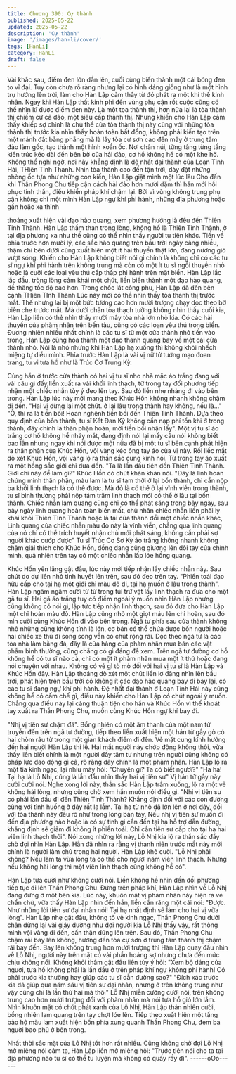 ```yaml
---
title: Chương 390: Cự thành
published: 2025-05-22
updated: 2025-05-22
description: 'Cự thành'
image: '/images/han-li/cover/'
tags: [HanLi]
category: HanLi
draft: false
---
```


Vài khắc sau, điểm đen lớn dần lên, cuối cùng biến thành một cái
bóng đen to vĩ đại.
Tuy còn chưa rõ ràng nhưng lại có hình dáng giống như là một
hình trụ hướng lên trời, làm cho Hàn Lập cảm thấy từ đó phát ra
một khí thế kinh nhân.
Ngay khi Hàn Lập thất kinh phi đến vùng phụ cận rốt cuộc cũng
có thể nhìn kĩ được điểm đen này.
Là một tọa thành thị, hơn nữa lại là tòa thành thị chiếm cứ cả đảo,
một siêu cấp thành thị.
Nhưng khiến cho Hàn Lập cảm thấy khiếp sợ chính là chủ thể của
tòa thành thị này cùng với những tòa thành thị trước kia nhìn thấy
hoàn toàn bất đồng, không phải kiến tạo trên một mảnh đất bằng
phẳng mà là lấy tòa cự sơn cao đến mây ở trung tâm đảo làm
gốc, tạo thành một hình xoắn ốc.
Nơi chân núi, từng tầng từng tầng kiến trúc kéo dài đến bên bờ
của hải đảo, cơ hồ không hề có một khe hở.
Không thể nghi ngờ, nơi này khẳng định là đệ nhất đại thành của
Loạn Tinh Hải, THiên Tinh Thành.
Nhìn tòa thành cao đến tận trời, dày đặt những phòng ốc tựa như
những con kiến, Hàn Lập giật mình một lúc lâu
Cho đến khi Thần Phong Chu tiếp cận cách hải đảo hơn mười
dặm thì hắn mới hồi phục tinh thần, điều khiển pháp khí chậm lại.
Bởi vì vùng không trung phụ cận không chỉ một mình Hàn Lập
ngự khí phi hành, những địa phương hoặc gần hoặc xa thỉnh

thoảng xuất hiện vài đạo hào quang, xem phương hướng là đều
đến Thiên Tinh Thành.
Hàn Lập thầm than trong lòng, không hổ là Thiên Tinh Thành, ở
tại địa phương xa như thế cũng có thể nhìn thấy người tu tiên
khác.
Tiến về phía trước hơn mười lý, các sắc hào quang trên bầu trời
ngày càng nhiều, thậm chí bên dưới cũng xuất hiên một ít hải
thuyền thật lớn, đang nương gió vượt sóng.
Khiến cho Hàn Lập không biết nói gì chính là không chỉ có các tu
sĩ ngự khí phi hành trên không trung mà còn có một ít tu sĩ ngồi
thuyền nhỏ hoặc là cưỡi các loại yêu thú cấp thấp phi hành trên
mặt biển.
Hàn Lập lắc lắc đầu, tròng lòng cảm khái một chút, liền biến thành
một đạo hào quang, đề thăng tốc độ cao hơn.
Trong chốc lát công phu, Hàn Lập đã đến bên cạnh THiên TInh
Thành
Lúc này mới có thể nhìn thấy tòa thanh thị trước mắt. Thế nhưng
lại bị một bức tường cao hơn mười trượng chạy doc theo bờ biển
che trước mặt.
Mà dưới chân tòa thạch tường không nhìn thấy cuối kia, Hàn Lập
liền có thẻ nhìn thấy mười mấy tòa nhà lớn nhỏ kia.
Có các hải thuyền của phàm nhân trên bến tàu, cũng có các loạn
yêu thú trong biển. Đương nhiên nhiều nhất chính là các tu sĩ từ
một cửa thành nhỏ tiến vào trong, Hàn Lập cũng hóa thành một
đạo thanh quang bay về một cái cửa thành nhỏ.
Nói là nhỏ nhưng khi Hàn Lập hạ xuống thì không khỏi nhếch
miệng tự diễu mình.
Phía trước Hàn Lập là vài vị nữ tử tướng mạo đoan trang, tu vi
tựa hồ như là Trúc Cơ Trung Kỳ.

Cùng hắn ở trước cửa thành có hai vị tu sĩ nho nhã mặc áo trắng
đang với vài câu gì đấy,liền xuất ra vài khối linh thạch, từ trong tay
đối phương tiếp nhận một chiếc nhẫn tùy ý đeo lên tay.
Sau đó liền nhẹ nhàng đi vào bên trong.
Hàn Lập lúc này mới mang theo Khúc Hồn không nhanh không
chậm đi đến.
"Hai vị dừng lại một chút. ở lại lâu trong thành hay không, nếu
là…"
"Ồ, thì ra là tiền bối! Hoan nghênh tiền bối đến Thiên Tinh Thành.
Dựa theo quy định của bổn thành, tu sĩ Kết Đan Kỳ không cần nạp
phí tổn khi ở trong thành, đây chính là thân phận hoàn, mời tiền
bối nhận lấy".
Một vị tu sĩ áo trắng cơ hồ không hề nháy mắt, đang định nói lại
mấy câu nói không biết bao lần nhưng ngay khi nói được một nữa
đã bị một tu sĩ bên cạnh phát hiện ra thân phận của Khúc Hồn, vội
vàng kéo ống tay áo của vị này. Rồi liếc mắt dò xét Khúc Hồn, vội
vàng lộ ra thần sắc cung kính nói. Từ trong tay áo xuất ra một
hồng sắc giới chỉ đưa đến.
"Ta là lần đầu tiên đến Thiên Tinh Thành. Giới chỉ này để làm gì?"
Khúc Hồn có chút khàn khàn nói.
"Đây là linh hoàn chứng minh thân phận, màu lam là tu sĩ tạm thời
ở lại bổn thành, chỉ cần nộp ba khối linh thạch là có thể được. Mà
đỏ là có thể ở lại vĩnh viễn trong thành, tu sĩ bình thường phải nộp
tám trăm linh thạch mới có thể ở lâu tại bổn thành. Chiếc nhẫn
lam quang cũng chỉ có thể phát sáng trong bảy ngày, sau bảy
ngày linh quang hoàn toàn biến mất, chủ nhân chiếc nhẫn liền
phải ly khai khỏi Thiên TInh Thành hoặc là tại cửa thành đổi một
chiếc nhẫn khác, Linh quang của chiếc nhẫn màu đỏ này là vĩnh
viễn, chẳng qua linh quang của nó chỉ có thể trích huyết nhận chủ
mới phát sáng, không cần phải sợ người khác cướp được" Tu sĩ
Trúc Cơ Sơ Kỳ áo trắng không nhanh không chậm giải thích cho
Khúc Hồn, đồng dạng cũng giương lên đôi tay của chính mình,
quả nhiên trên tay có một chiếc nhẫn lấp lóe hồng quang.

Khúc Hồn yên lặng gật đầu, lúc này mới tiếp nhận lấy chiếc nhẫn
này. Sau chút do dự liền nhỏ tinh huyết lên trên, sau đó đeo trên
tay.
"Phiền toái đạo hữu cấp cho tại hạ một giới chỉ màu đỏ đi, tại hạ
muốn ở lâu trong thành". Hàn Lập ngâm ngâm cười từ từ trong túi
trử vật lấy linh thạch ra đưa cho một gã tu sĩ.
Hai gã áo trắng tuy có điểm ngoài ý muốn nhìn Hàn Lập nhưng
cũng không có nói gì, lập tức tiếp nhận linh thạch, sau đó đưa cho
Hàn Lập một chỉ hoàn màu đỏ.
Hàn Lập cũng nhỏ một giọt máu lên chỉ hoàn, sau đó mỉn cười
cùng Khúc Hồn đi vào bên trong.
Ngã tư phía sau cửa thành không nhỏ những cũng không tính là
lớn, cơ bản có thể chứa được bốn người hoặc hai chiếc xe thú đi
song song vẫn có chút rộng rãi.
Dọc theo ngã tư là các tòa nhà làm bằng đá, đây là cửa hàng của
phàm nhân mua bán các vật phẩm bình thường, cũng chẳng có gì
đáng để xem.
Trên ngã tư đường cơ hồ không hề có tu sĩ nào cả, chỉ có một ít
phàm nhân mua một ít thứ hoặc đang nói chuyện với nhau.
Không có vẻ gì tò mò đối với hai vị tu sĩ là Hàn Lập và Khúc Hồn
đây.
Hàn Lập thoáng dò xét một chút liền lơ đãng nhìn lên bầu trời,
phát hiện trên bầu trời có không ít các đạo hào quang bay đi bay
lại, có các tu sĩ đang ngự khí phi hành.
Đệ nhất đại thành ở Loạn Tinh Hải này cũng không hề có cấm
chế gì, điều này khiến cho Hàn Lập có chút ngoái ý muốn.
Chẳng qua điều này lại càng thuận tiện cho hắn và Khúc Hồn vì
thế khoát tay xuất ra Thần Phong Chu, muốn cùng Khúc Hồn ngự
khí bay đi.

"Nhị vị tiên sư chậm đã".
Bổng nhiên có một âm thanh của một nam tử truyền đến trên ngã
tư đường, tiếp theo liền xuất hiện một hán tử gầy gò có hai chòm
râu từ trong một gian khách điếm đi đến. Vẻ mặt cung kính hướng
đến hai người Hàn Lập thi lễ.
Hai mắt người này chớp động không thôi, vừa thấy liền biết chính
là một người đầy tâm tư nhưng trên người cũng không có pháp
lực dao động gì cả, rõ ràng đây chính là một phàm nhân.
Hàn Lập lộ ra một tia kinh ngạc, lại nhíu mày hỏi:
"Chuyện gì? Ta có biết ngươi?"
"Ha ha! Tại hạ là Lỗ Nhị, cũng là lần đầu nhìn thấy hai vị tiên sư"
Vị hán tử gầy này cười cười nói.
Nghe xong lời này, thần sắc Hàn Lập trầm xuống, lộ ra một vẻ
không hài lòng, nhưng cũng chờ xem hắn muốn nói điều gì.
"Nhị vị tiên sư có phải lần đầu đi đến Thiên Tinh Thành? Khẳng
định đối với các con đường cùng với tình huống ở đây rất lạ lẫm.
Tại hạ từ nhỏ đã lớn lên ở nơi đây, đối với tòa thành này đều rõ
như trong lòng bàn tay. Nếu nhị vị tiên sư muốn đi đến địa
phương nào hoặc là có sự tình gì cần đến tại hạ hỗ trợ dẫn
đường, khẳng định sẽ giảm đi không ít phiền toái. Chỉ cần tiên sư
cấp cho tại hạ hai viên linh thạch thôi".
Nói xong những lời này, Lỗ Nhị kia lộ ra thần sắc đầy chờ đợi
nhìn Hàn Lập.
Hắn đã nhìn ra rằng vị thanh niên trước mắt này mới chính là
người làm chủ trong hai người.
Hàn Lập khẻ cười.
"Lỗ Nhị phải không? Nếu làm ta vừa lòng ta có thể cho ngươi năm
viên linh thạch. Nhưng nếu không hài lòng thì một viên linh thạch
cũng không hề có".

Hàn Lập tựa cười như không cười nói. Liền không hề nhìn đến
đối phương tiếp tục đi lên Thần Phong Chu.
Đứng trên pháp khí, Hàn Lập nhìn về Lỗ Nhị đang đứng ở một
bên kia.
Lúc này, khuôn mặt vị phàm nhân này hiện ra vẻ chần chừ, vừa
thấy Hàn Lập nhìn đến hắn, liền cắn răng một cái nói:
"Được. Như những lời tiên sư đại nhân nói! Tại hạ nhất định sẽ
làm cho hai vị vừa lòng".
Hàn Lập nhẹ gật đầu, không tỏ vẻ kinh ngạc, Thần Phong Chu
dưới chân dừng lại vài giây dường như đợi người kia
Lỗ Nhị thấy vậy, rất thông minh vội vàng đi đến, cẩn thận đứng
lên trên.
Sau đó, Thần Phong Chu chậm rãi bay lên không, hướng đến tòa
cự sơn ở trung tâm thành thị chậm rãi bay đến.
Bay lên không trung hơn mười trượng thì Hàn Lập quay đầu nhìn
về Lỗ Nhị, người này trên mặt có vài phần hoảng sợ nhưng chưa
đến mức chịu không nổi. Không khỏi thầm gật đầu liền tùy ý hỏi:
"Xem bộ dáng của ngươi, tựa hồ không phải là lần đầu ở trên
pháp khí ngự không phi hành! Có phải trước kia thường hay giúp
các tu sĩ dẫn đường sao?"
"Đích xác trước kia đã giúp qua năm sáu vị tiên sư đại nhân,
nhưng ở trên không trung như vậy cũng chỉ là lần thứ hai mà thôi"
Lỗ Nhị miễn cưỡng cười nói, trên không trung cao hơn mười
trượng đối với phàm nhân mà nói tựa hồ gió lớn lắm.
Nhìn khuôn mặt có chút phát xanh của Lỗ Nhị, Hàn Lập thản
nhiên cười, bổng nhiên lam quang trên tay chợt lóe lên. Tiếp theo
xuất hiện một tầng bảo hộ màu lam xuất hiện bốn phía xung
quanh Thần Phong Chu, đem ba người bao phủ ở bên trong.

Nhất thời sắc mặt của Lỗ Nhị tốt hơn rất nhiều.
Cũng không chờ đợi Lỗ Nhị mở miệng nói cảm tạ, Hàn Lập liền
mở miệng hỏi:
"Trước tiên nói cho ta tại địa phương nào tu sĩ có thể tu luyện mà
không có quấy rầy đi".
------oOo------
